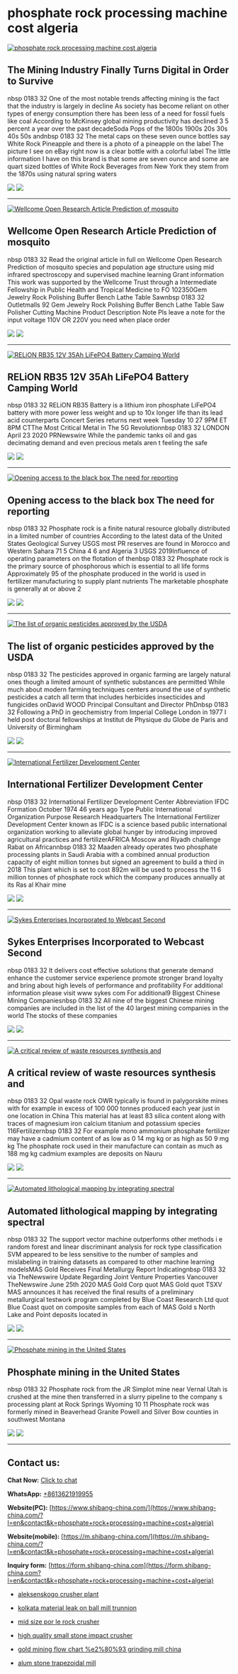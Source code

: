 # phosphate rock processing machine cost algeria

<a href="https://swt.shibang-china.com/?l=en&img&k=phosphate+rock+processing+machine+cost+algeria" target="_blank">![phosphate rock processing machine cost algeria](http://static.shibang-china.com/all-800x300/832.jpg)</a>

## The Mining Industry Finally Turns Digital in Order to Survive
nbsp 0183 32 One of the most notable trends affecting mining is the fact that the industry is largely in decline As society has become reliant on other types of energy consumption there has been less of a need for fossil fuels like coal According to McKinsey global mining productivity has declined 3 5 percent a year over the past decadeSoda Pops of the 1800s 1900s 20s 30s 40s 50s andnbsp 0183 32 The metal caps on these seven ounce bottles say White Rock Pineapple and there is a photo of a pineapple on the label The picture I see on eBay right now is a clear bottle with a colorful label The little information I have on this brand is that some are seven ounce and some are quart sized bottles of White Rock Beverages from New York they stem from the 1870s using natural spring waters


<a href="https://whatsapp.shibangsoft.com/WhatsApp.php" target="_blank" title="WhatsApp">![](http://static.shibang-china.com/icon/whatsapp.png)</a> <a href="https://swt.shibang-china.com/?l=en&icon&k=phosphate+rock+processing+machine+cost+algeria" target="_blank">![](http://static.shibang-china.com/icon/chat-en.png)</a>

---

<a href="https://swt.shibang-china.com/?l=en&img&k=phosphate+rock+processing+machine+cost+algeria" target="_blank">![Wellcome Open Research Article Prediction of mosquito](http://static.shibang-china.com/all-800x300/202.jpg)</a>

## Wellcome Open Research Article Prediction of mosquito
nbsp 0183 32 Read the original article in full on Wellcome Open Research Prediction of mosquito species and population age structure using mid infrared spectroscopy and supervised machine learning Grant information This work was supported by the Wellcome Trust through a Intermediate Fellowship in Public Health and Tropical Medicine to FO 102350Gem Jewelry Rock Polishing Buffer Bench Lathe Table Sawnbsp 0183 32 Outletmalls 92 Gem Jewelry Rock Polishing Buffer Bench Lathe Table Saw Polisher Cutting Machine Product Description Note Pls leave a note for the input voltage 110V OR 220V you need when place order


<a href="https://whatsapp.shibangsoft.com/WhatsApp.php" target="_blank" title="WhatsApp">![](http://static.shibang-china.com/icon/whatsapp.png)</a> <a href="https://swt.shibang-china.com/?l=en&icon&k=phosphate+rock+processing+machine+cost+algeria" target="_blank">![](http://static.shibang-china.com/icon/chat-en.png)</a>

---

<a href="https://swt.shibang-china.com/?l=en&img&k=phosphate+rock+processing+machine+cost+algeria" target="_blank">![RELiON RB35 12V 35Ah LiFePO4 Battery Camping World](http://static.shibang-china.com/all-800x300/530.jpg)</a>

## RELiON RB35 12V 35Ah LiFePO4 Battery Camping World
nbsp 0183 32 RELiON RB35 Battery is a lithium iron phosphate LiFePO4 battery with more power less weight and up to 10x longer life than its lead acid counterparts Concert Series returns next week Tuesday 10 27 9PM ET 8PM CTThe Most Critical Metal in The 5G Revolutionnbsp 0183 32 LONDON April 23 2020 PRNewswire  While the pandemic tanks oil and gas decimating demand and even precious metals aren t feeling the safe


<a href="https://whatsapp.shibangsoft.com/WhatsApp.php" target="_blank" title="WhatsApp">![](http://static.shibang-china.com/icon/whatsapp.png)</a> <a href="https://swt.shibang-china.com/?l=en&icon&k=phosphate+rock+processing+machine+cost+algeria" target="_blank">![](http://static.shibang-china.com/icon/chat-en.png)</a>

---

<a href="https://swt.shibang-china.com/?l=en&img&k=phosphate+rock+processing+machine+cost+algeria" target="_blank">![Opening access to the black box The need for reporting](http://static.shibang-china.com/all-800x300/593.jpg)</a>

## Opening access to the black box The need for reporting
nbsp 0183 32 Phosphate rock is a finite natural resource globally distributed in a limited number of countries According to the latest data of the United States Geological Survey USGS most PR reserves are found in Morocco and Western Sahara 71 5 China 4 6 and Algeria 3 USGS 2019Influence of operating parameters on the flotation of thenbsp 0183 32 Phosphate rock is the primary source of phosphorous which is essential to all life forms Approximately 95 of the phosphate produced in the world is used in fertilizer manufacturing to supply plant nutrients The marketable phosphate is generally at or above 2


<a href="https://whatsapp.shibangsoft.com/WhatsApp.php" target="_blank" title="WhatsApp">![](http://static.shibang-china.com/icon/whatsapp.png)</a> <a href="https://swt.shibang-china.com/?l=en&icon&k=phosphate+rock+processing+machine+cost+algeria" target="_blank">![](http://static.shibang-china.com/icon/chat-en.png)</a>

---

<a href="https://swt.shibang-china.com/?l=en&img&k=phosphate+rock+processing+machine+cost+algeria" target="_blank">![The list of organic pesticides approved by the USDA](http://static.shibang-china.com/all-800x300/895.jpg)</a>

## The list of organic pesticides approved by the USDA
nbsp 0183 32 The pesticides approved in organic farming are largely natural ones though a limited amount of synthetic substances are permitted While much about modern farming techniques centers around the use of synthetic pesticides a catch all term that includes herbicides insecticides and fungicides onDavid WOOD Principal Consultant and Director PhDnbsp 0183 32 Following a PhD in geochemistry from Imperial College London in 1977 I held post doctoral fellowships at Institut de Physique du Globe de Paris and University of Birmingham


<a href="https://whatsapp.shibangsoft.com/WhatsApp.php" target="_blank" title="WhatsApp">![](http://static.shibang-china.com/icon/whatsapp.png)</a> <a href="https://swt.shibang-china.com/?l=en&icon&k=phosphate+rock+processing+machine+cost+algeria" target="_blank">![](http://static.shibang-china.com/icon/chat-en.png)</a>

---

<a href="https://swt.shibang-china.com/?l=en&img&k=phosphate+rock+processing+machine+cost+algeria" target="_blank">![International Fertilizer Development Center](http://static.shibang-china.com/all-800x300/1083.jpg)</a>

## International Fertilizer Development Center
nbsp 0183 32 International Fertilizer Development Center Abbreviation IFDC Formation October 1974 46 years ago Type Public International Organization Purpose Research Headquarters The International Fertilizer Development Center known as IFDC is a science based public international organization working to alleviate global hunger by introducing improved agricultural practices and fertilizerAFRICA Moscow and Riyadh challenge Rabat on Africannbsp 0183 32 Maaden already operates two phosphate processing plants in Saudi Arabia with a combined annual production capacity of eight million tonnes but signed an agreement to build a third in 2018 This plant which is set to cost 892m will be used to process the 11 6 million tonnes of phosphate rock which the company produces annually at its Ras al Khair mine


<a href="https://whatsapp.shibangsoft.com/WhatsApp.php" target="_blank" title="WhatsApp">![](http://static.shibang-china.com/icon/whatsapp.png)</a> <a href="https://swt.shibang-china.com/?l=en&icon&k=phosphate+rock+processing+machine+cost+algeria" target="_blank">![](http://static.shibang-china.com/icon/chat-en.png)</a>

---

<a href="https://swt.shibang-china.com/?l=en&img&k=phosphate+rock+processing+machine+cost+algeria" target="_blank">![Sykes Enterprises Incorporated to Webcast Second](http://static.shibang-china.com/all-800x300/1190.jpg)</a>

## Sykes Enterprises Incorporated to Webcast Second
nbsp 0183 32 It delivers cost effective solutions that generate demand enhance the customer service experience promote stronger brand loyalty and bring about high levels of performance and profitability For additional information please visit www sykes com For additional9 Biggest Chinese Mining Companiesnbsp 0183 32 All nine of the biggest Chinese mining companies are included in the list of the 40 largest mining companies in the world The stocks of these companies


<a href="https://whatsapp.shibangsoft.com/WhatsApp.php" target="_blank" title="WhatsApp">![](http://static.shibang-china.com/icon/whatsapp.png)</a> <a href="https://swt.shibang-china.com/?l=en&icon&k=phosphate+rock+processing+machine+cost+algeria" target="_blank">![](http://static.shibang-china.com/icon/chat-en.png)</a>

---

<a href="https://swt.shibang-china.com/?l=en&img&k=phosphate+rock+processing+machine+cost+algeria" target="_blank">![A critical review of waste resources synthesis and](http://static.shibang-china.com/all-800x300/179.jpg)</a>

## A critical review of waste resources synthesis and
nbsp 0183 32 Opal waste rock OWR typically is found in palygorskite mines with for example in excess of 100 000 tonnes produced each year just in one location in China This material has at least 83 silica content along with traces of magnesium iron calcium titanium and potassium species 116Fertilizernbsp 0183 32 For example mono ammonium phosphate fertilizer may have a cadmium content of as low as 0 14 mg kg or as high as 50 9 mg kg The phosphate rock used in their manufacture can contain as much as 188 mg kg cadmium examples are deposits on Nauru


<a href="https://whatsapp.shibangsoft.com/WhatsApp.php" target="_blank" title="WhatsApp">![](http://static.shibang-china.com/icon/whatsapp.png)</a> <a href="https://swt.shibang-china.com/?l=en&icon&k=phosphate+rock+processing+machine+cost+algeria" target="_blank">![](http://static.shibang-china.com/icon/chat-en.png)</a>

---

<a href="https://swt.shibang-china.com/?l=en&img&k=phosphate+rock+processing+machine+cost+algeria" target="_blank">![Automated lithological mapping by integrating spectral](http://static.shibang-china.com/all-800x300/400.jpg)</a>

## Automated lithological mapping by integrating spectral
nbsp 0183 32 The support vector machine outperforms other methods i e random forest and linear discriminant analysis for rock type classification SVM appeared to be less sensitive to the number of samples and mislabeling in training datasets as compared to other machine learning modelsMAS Gold Receives Final Metallurgy Report Indicatingnbsp 0183 32 via TheNewswire Update Regarding Joint Venture Properties Vancouver TheNewswire June 25th 2020 MAS Gold Corp quot MAS Gold quot TSXV MAS announces it has received the final results of a preliminary metallurgical testwork program completed by Blue Coast Research Ltd quot Blue Coast quot on composite samples from each of MAS Gold s North Lake and Point deposits located in


<a href="https://whatsapp.shibangsoft.com/WhatsApp.php" target="_blank" title="WhatsApp">![](http://static.shibang-china.com/icon/whatsapp.png)</a> <a href="https://swt.shibang-china.com/?l=en&icon&k=phosphate+rock+processing+machine+cost+algeria" target="_blank">![](http://static.shibang-china.com/icon/chat-en.png)</a>

---

<a href="https://swt.shibang-china.com/?l=en&img&k=phosphate+rock+processing+machine+cost+algeria" target="_blank">![Phosphate mining in the United States](http://static.shibang-china.com/all-800x300/948.jpg)</a>

## Phosphate mining in the United States
nbsp 0183 32 Phosphate rock from the JR Simplot mine near Vernal Utah is crushed at the mine then transferred in a slurry pipeline to the company s processing plant at Rock Springs Wyoming 10 11 Phosphate rock was formerly mined in Beaverhead Granite Powell and Silver Bow counties in southwest Montana

<a href="https://whatsapp.shibangsoft.com/WhatsApp.php" target="_blank" title="WhatsApp">![](http://static.shibang-china.com/icon/whatsapp.png)</a> <a href="https://swt.shibang-china.com/?l=en&icon&k=phosphate+rock+processing+machine+cost+algeria" target="_blank">![](http://static.shibang-china.com/icon/chat-en.png)</a>

---
## Contact us:

**Chat Now:** [Click to chat](https://swt.shibang-china.com?l=en&contact&k=phosphate+rock+processing+machine+cost+algeria)

**WhatsApp:**  [+8613621919955](https://whatsapp.shibangsoft.com/WhatsApp.php)

**Website(PC):** [https://www.shibang-china.com/](https://www.shibang-china.com/?l=en&contact&k=phosphate+rock+processing+machine+cost+algeria)

**Website(mobile):** [https://m.shibang-china.com/](https://m.shibang-china.com/?l=en&contact&k=phosphate+rock+processing+machine+cost+algeria)

**Inquiry form:** [https://form.shibang-china.com](https://form.shibang-china.com?l=en&contact&k=phosphate+rock+processing+machine+cost+algeria)

* [aleksenskogo crusher plant](../166/aleksenskogo%20crusher%20plant.md)

* [kolkata material leak on ball mill trunnion](../168/kolkata%20material%20leak%20on%20ball%20mill%20trunnion.md)

* [mid size por le rock crusher](../169/mid%20size%20por%20le%20rock%20crusher.md)

* [high quality small stone impact crusher](../163/high%20quality%20small%20stone%20impact%20crusher.md)

* [gold mining flow chart %e2%80%93 grinding mill china](../162/gold%20mining%20flow%20chart%20%25e2%2580%2593%20grinding%20mill%20china.md)

* [alum stone trapezoidal mill](../164/alum%20stone%20trapezoidal%20mill.md)